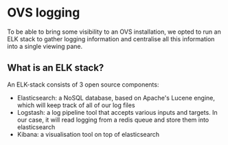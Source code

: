 # OVS logging

To be able to bring some visibility to an OVS installation, we opted to run an ELK stack to gather logging information and centralise all this information into a single viewing pane.

## What is an ELK stack?

An ELK-stack consists of 3 open source components:

* Elasticsearch: a NoSQL database, based on Apache's Lucene engine, which will keep track of all of our log files
* Logstash: a log pipeline tool that accepts various inputs and targets. In our case, it will read logging from a redis queue and store them into elasticsearch
* Kibana: a visualisation tool on top of elasticsearch


